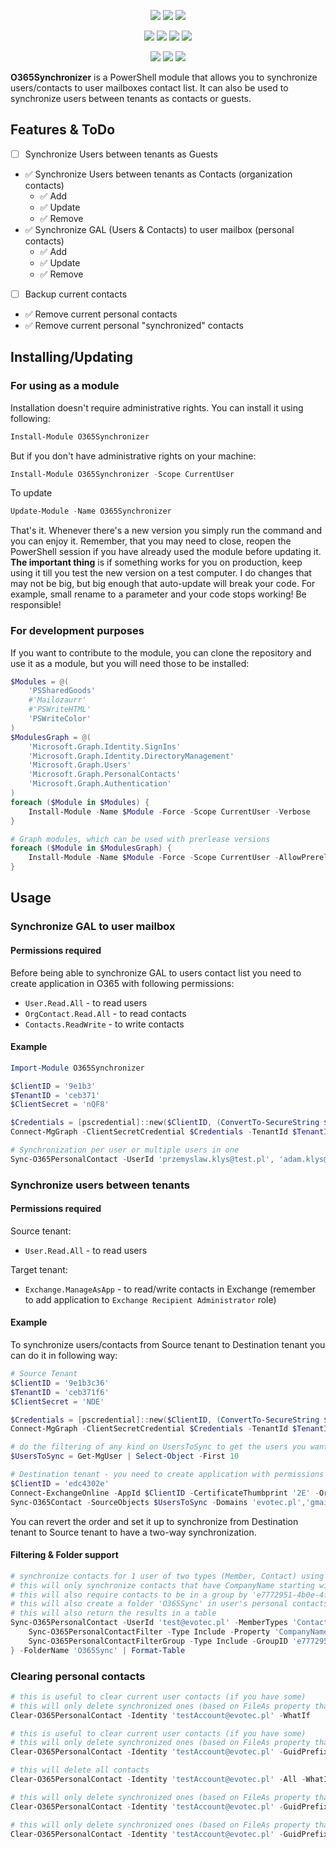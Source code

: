 ﻿<p align="center">
  <a href="https://www.powershellgallery.com/packages/O365Synchronizer"><img src="https://img.shields.io/powershellgallery/v/O365Synchronizer.svg"></a>
  <a href="https://www.powershellgallery.com/packages/O365Synchronizer"><img src="https://img.shields.io/powershellgallery/vpre/O365Synchronizer.svg?label=powershell%20gallery%20preview&colorB=yellow"></a>
  <a href="https://github.com/EvotecIT/O365Synchronizer"><img src="https://img.shields.io/github/license/EvotecIT/O365Synchronizer.svg"></a>
</p>

<p align="center">
  <a href="https://www.powershellgallery.com/packages/O365Synchronizer"><img src="https://img.shields.io/powershellgallery/p/O365Synchronizer.svg"></a>
  <a href="https://github.com/EvotecIT/O365Synchronizer"><img src="https://img.shields.io/github/languages/top/evotecit/O365Synchronizer.svg"></a>
  <a href="https://github.com/EvotecIT/O365Synchronizer"><img src="https://img.shields.io/github/languages/code-size/evotecit/O365Synchronizer.svg"></a>
  <a href="https://www.powershellgallery.com/packages/O365Synchronizer"><img src="https://img.shields.io/powershellgallery/dt/O365Synchronizer.svg"></a>
</p>

<p align="center">
  <a href="https://twitter.com/PrzemyslawKlys"><img src="https://img.shields.io/twitter/follow/PrzemyslawKlys.svg?label=Twitter%20%40PrzemyslawKlys&style=social"></a>
  <a href="https://evotec.xyz/hub"><img src="https://img.shields.io/badge/Blog-evotec.xyz-2A6496.svg"></a>
  <a href="https://www.linkedin.com/in/pklys"><img src="https://img.shields.io/badge/LinkedIn-pklys-0077B5.svg?logo=LinkedIn"></a>
</p>

**O365Synchronizer** is a PowerShell module that allows you to synchronize users/contacts to user mailboxes contact list. It can also be used to synchronize users between tenants as contacts or guests.

## Features & ToDo

- [ ] Synchronize Users between tenants as Guests
- ✅ Synchronize Users between tenants as Contacts (organization contacts)
  - ✅ Add
  - ✅ Update
  - ✅ Remove
- ✅ Synchronize GAL (Users & Contacts) to user mailbox (personal contacts)
  - ✅ Add
  - ✅ Update
  - ✅ Remove
- [ ] Backup current contacts
- ✅ Remove current personal contacts
- ✅ Remove current personal "synchronized" contacts

## Installing/Updating

### For using as a module

Installation doesn't require administrative rights. You can install it using following:

```powershell
Install-Module O365Synchronizer
```

But if you don't have administrative rights on your machine:

```powershell
Install-Module O365Synchronizer -Scope CurrentUser
```

To update

```powershell
Update-Module -Name O365Synchronizer
```

That's it. Whenever there's a new version you simply run the command and you can enjoy it.
Remember, that you may need to close, reopen the PowerShell session if you have already used the module before updating it.
**The important thing** is if something works for you on production, keep using it till you test the new version on a test computer.
I do changes that may not be big, but big enough that auto-update will break your code.
For example, small rename to a parameter and your code stops working! Be responsible!

### For development purposes

If you want to contribute to the module, you can clone the repository and use it as a module, but you will need those to be installed:

```powershell
$Modules = @(
    'PSSharedGoods'
    #'Mailozaurr'
    #'PSWriteHTML'
    'PSWriteColor'
)
$ModulesGraph = @(
    'Microsoft.Graph.Identity.SignIns'
    'Microsoft.Graph.Identity.DirectoryManagement'
    'Microsoft.Graph.Users'
    'Microsoft.Graph.PersonalContacts'
    'Microsoft.Graph.Authentication'
)
foreach ($Module in $Modules) {
    Install-Module -Name $Module -Force -Scope CurrentUser -Verbose
}

# Graph modules, which can be used with prerlease versions
foreach ($Module in $ModulesGraph) {
    Install-Module -Name $Module -Force -Scope CurrentUser -AllowPrerelease -Verbose
}
```

## Usage

### Synchronize GAL to user mailbox

#### Permissions required

Before being able to synchronize GAL to users contact list you need to create application in O365 with following permissions:

- `User.Read.All` - to read users
- `OrgContact.Read.All` - to read contacts
- `Contacts.ReadWrite` - to write contacts

#### Example

```powershell
Import-Module O365Synchronizer

$ClientID = '9e1b3'
$TenantID = 'ceb371'
$ClientSecret = 'nQF8'

$Credentials = [pscredential]::new($ClientID, (ConvertTo-SecureString $ClientSecret -AsPlainText -Force))
Connect-MgGraph -ClientSecretCredential $Credentials -TenantId $TenantID -NoWelcome

# Synchronization per user or multiple users in one
Sync-O365PersonalContact -UserId 'przemyslaw.klys@test.pl', 'adam.klys@test.pl' -Verbose -MemberTypes 'Contact', 'Member' -GuidPrefix 'O365Synchronizer' | Format-Table *
```

### Synchronize users between tenants

#### Permissions required

Source tenant:
- `User.Read.All` - to read users

Target tenant:
- `Exchange.ManageAsApp` - to read/write contacts in Exchange (remember to add application to `Exchange Recipient Administrator` role)

#### Example

To synchronize users/contacts from Source tenant to Destination tenant you can do it in following way:

```powershell
# Source Tenant
$ClientID = '9e1b3c36'
$TenantID = 'ceb371f6'
$ClientSecret = 'NDE'

$Credentials = [pscredential]::new($ClientID, (ConvertTo-SecureString $ClientSecret -AsPlainText -Force))
Connect-MgGraph -ClientSecretCredential $Credentials -TenantId $TenantID -NoWelcome

# do the filtering of any kind on UsersToSync to get the users you want to synchronize
$UsersToSync = Get-MgUser | Select-Object -First 10

# Destination tenant - you need to create application with permissions to read/write contacts in Exchange
$ClientID = 'edc4302e'
Connect-ExchangeOnline -AppId $ClientID -CertificateThumbprint '2E' -Organization 'xxxxx.onmicrosoft.com'
Sync-O365Contact -SourceObjects $UsersToSync -Domains 'evotec.pl','gmail.com' -Verbose -WhatIf
```

You can revert the order and set it up to synchronize from Destination tenant to Source tenant to have a two-way synchronization.

#### Filtering & Folder support

```powershell
# synchronize contacts for 1 user of two types (Member, Contact) using GUID prefix and filtering by company name
# this will only synchronize contacts that have CompanyName starting with 'Evotec' or 'Ziomek'
# this will also require contacts to be in a group by 'e7772951-4b0e-4f10-8f38-eae9b8f55962'
# this will also create a folder 'O365Sync' in user's personal contacts and put synchronized contacts there
# this will also return the results in a table
Sync-O365PersonalContact -UserId 'test@evotec.pl' -MemberTypes 'Contact', 'Member' -GuidPrefix 'O365Synchronizer' -PassThru {
    Sync-O365PersonalContactFilter -Type Include -Property 'CompanyName' -Value 'Evotec*','Ziomek*' -Operator 'like'
    Sync-O365PersonalContactFilterGroup -Type Include -GroupID 'e7772951-4b0e-4f10-8f38-eae9b8f55962'
} -FolderName 'O365Sync' | Format-Table
```

### Clearing personal contacts

```powershell
# this is useful to clear current user contacts (if you have some)
# this will only delete synchronized ones (based on FileAs property that has to convert to GUID)
Clear-O365PersonalContact -Identity 'testAccount@evotec.pl' -WhatIf

# this is useful to clear current user contacts (if you have some)
# this will only delete synchronized ones (based on FileAs property that has to convert to GUID, with GUID prefix)
Clear-O365PersonalContact -Identity 'testAccount@evotec.pl' -GuidPrefix 'O365Synchronizer' -WhatIf

# this will delete all contacts
Clear-O365PersonalContact -Identity 'testAccount@evotec.pl' -All -WhatIf

# this will only delete synchronized ones (based on FileAs property that has to convert to GUID, with GUID prefix) from specific folder
Clear-O365PersonalContact -Identity 'testAccount@evotec.pl' -GuidPrefix 'O365Synchronizer' -FolderName 'O365' -WhatIf

# this will only delete synchronized ones (based on FileAs property that has to convert to GUID, with GUID prefix) from specific folder, including the folder
Clear-O365PersonalContact -Identity 'testAccount@evotec.pl' -GuidPrefix 'O365Synchronizer' -FolderName 'O365Sync' -FolderRemove -WhatIf
```